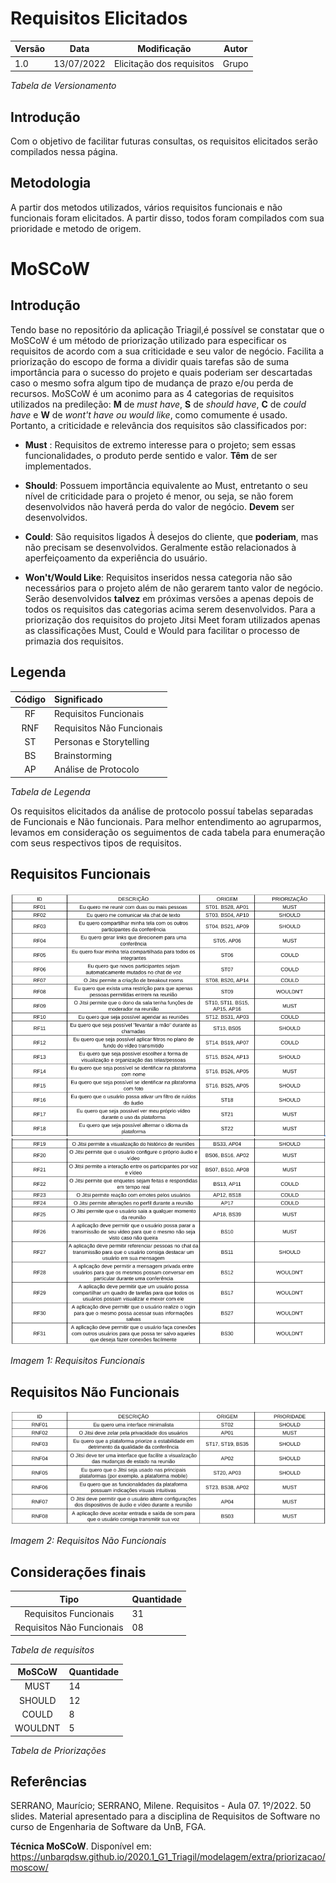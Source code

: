 # Requisitos Elicitados

| Versão | Data  |   Modificação   |             Autor              |
| ------ | ----- | :-------------: | :----------------------------: |
| 1.0    | 13/07/2022 | Elicitação dos requisitos |  Grupo |

_Tabela de Versionamento_

## Introdução

Com o objetivo de facilitar futuras consultas, os requisitos elicitados serão compilados nessa página.

## Metodologia

A partir dos metodos utilizados, vários requisitos funcionais e não funcionais foram elicitados. A partir disso, todos foram compilados com sua prioridade e metodo de origem.

# MoSCoW

## Introdução
Tendo base no repositório da aplicação Triagil,é possível se constatar que o MoSCoW é um método de priorização utilizado para especificar os requisitos de acordo com a sua criticidade e seu valor de negócio. Facilita a priorização do escopo de forma a dividir quais tarefas são de suma importância para o sucesso do projeto e quais poderiam ser descartadas caso o mesmo sofra algum tipo de mudança de prazo e/ou perda de recursos. MoSCoW é um aconimo para as 4 categorias de requisitos utilizados na predileção: **M** de *must have*, **S** de *should have*, **C** de *could have* e **W** de *wont't have ou would like*, como comumente é usado. Portanto, a criticidade e relevância dos requisitos são classificados por:
* **Must** : Requisitos de extremo interesse para o projeto; sem essas funcionalidades, o produto perde sentido e valor. **Têm** de ser implementados.
* **Should**: Possuem importância equivalente ao Must, entretanto o seu nível de criticidade para o projeto é menor, ou seja, se não forem desenvolvidos não haverá perda do valor de negócio. **Devem** ser desenvolvidos.

* **Could**: São requisitos ligados À desejos do cliente, que **poderiam**, mas não precisam se desenvolvidos. Geralmente estão relacionados à aperfeiçoamento da experiência do usuário.
* **Won't/Would Like**: Requisitos inseridos nessa categoria não são necessários para o projeto além de não gerarem tanto valor de negócio. Serão desenvolvidos **talvez** em próximas versões a apenas depois de todos os requisitos das categorias acima serem desenvolvidos.
Para a priorização dos requisitos do projeto Jitsi Meet foram  utilizados apenas as classificações Must, Could e Would para facilitar o processo de primazia dos requisitos.

## Legenda

| Código | Significado |
| :----: | :---------- |
| RF| Requisitos Funcionais |
| RNF | Requisitos Não Funcionais |
| ST | Personas e Storytelling |
| BS | Brainstorming | 
| AP | Análise de Protocolo |

_Tabela de Legenda_


Os requisitos elicitados da análise de protocolo possuí tabelas separadas de Funcionais e Não funcionais. Para melhor entendimento ao agruparmos, levamos em consideração os seguimentos de cada tabela para enumeração com seus respectivos tipos de requisitos.

## Requisitos Funcionais

![RequisitosFuncionais](../assets/elicitacao/RF1.png)
![RequisitosFuncionais2](../assets/elicitacao/RF2.png)

_Imagem 1: Requisitos Funcionais_

## Requisitos Não Funcionais

![RequisitosNaoFuncionais](../assets/elicitacao/RNF.png)

_Imagem 2: Requisitos Não Funcionais_

## Considerações finais 

| Tipo | Quantidade |
| :----: | :---------- |
| Requisitos Funcionais | 31 |
| Requisitos Não Funcionais | 08 |

_Tabela de requisitos_


| MoSCoW | Quantidade |
| :----: | :---------- |
| MUST | 14 |
| SHOULD | 12 |
| COULD | 8 |
| WOULDNT | 5 |

_Tabela de Priorizações_

## Referências

SERRANO, Maurício; SERRANO, Milene. Requisitos - Aula 07. 1º/2022. 50 slides. Material apresentado para a disciplina de Requisitos de Software no curso de Engenharia de Software da UnB, FGA.

**Técnica MoSCoW**. Disponível em: <https://unbarqdsw.github.io/2020.1_G1_Triagil/modelagem/extra/priorizacao/moscow/>
